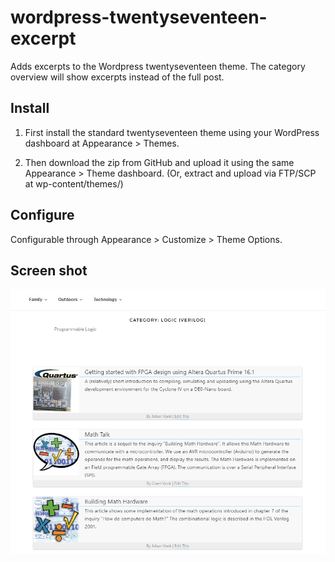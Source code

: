 # wordpress-twentyseventeen-excerpt

Adds excerpts to the Wordpress twentyseventeen theme.  The category overview will show excerpts instead of the full post.

## Install

1. First install the standard twentyseventeen theme using your WordPress dashboard at Appearance > Themes.

2. Then download the zip from GitHub and upload it using the same Appearance > Theme dashboard. (Or, extract and upload via FTP/SCP at wp-content/themes/) 


## Configure

Configurable through Appearance > Customize > Theme Options.

## Screen shot

![Screenshot](screenshot.png?raw=true "Screenshot")
